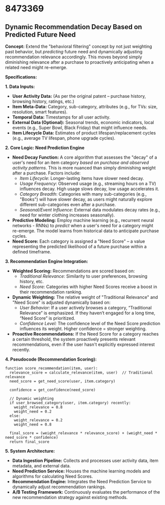 # 8473369

## Dynamic Recommendation Decay Based on Predicted Future Need

**Concept:** Extend the "behavioral filtering" concept by not just weighting past behavior, but *predicting* future need and dynamically adjusting recommendation relevance accordingly. This moves beyond simply diminishing relevance after a purchase to proactively anticipating when a related need might re-emerge.

**Specifications:**

**1. Data Inputs:**

*   **User Activity Data:** (As per the original patent – purchase history, browsing history, ratings, etc.)
*   **Item Meta-Data:** Category, sub-category, attributes (e.g., for TVs: size, resolution, smart features).
*   **Temporal Data:** Timestamps for all user activity.
*   **External Data (Optional):** Seasonal trends, economic indicators, local events (e.g., Super Bowl, Black Friday) that might influence needs.
*   **Item Lifecycle Data:** Estimates of product lifespan/replacement cycles (e.g., average TV lifespan, phone upgrade cycles).

**2. Core Logic: Need Prediction Engine**

*   **Need Decay Function:** A core algorithm that assesses the "decay" of a user's need for an item category *based on purchase and observed activity patterns*. This is more nuanced than simply diminishing weight after a purchase. Factors include:
    *   *Item Lifecycle*: Longer-lasting items have slower need decay.
    *   *Usage Frequency*: Observed usage (e.g., streaming hours on a TV) influences decay. High usage slows decay, low usage accelerates it.
    *   *Category Breadth*: Categories with many sub-categories (e.g., "Books") will have slower decay, as users might naturally explore different sub-categories even after a purchase.
    *   *Seasonal/Event Influence*: External data modulates decay rates (e.g., need for winter clothing increases seasonally).
*   **Predictive Modeling:** Employ machine learning (e.g., recurrent neural networks - RNNs) to *predict* when a user's need for a category might re-emerge. The model learns from historical data to anticipate purchase cycles.
*   **Need Score:** Each category is assigned a "Need Score" – a value representing the predicted likelihood of a future purchase within a defined timeframe.

**3. Recommendation Engine Integration:**

*   **Weighted Scoring:** Recommendations are scored based on:
    *   *Traditional Relevance:* Similarity to user preferences, browsing history, etc.
    *   *Need Score:* Categories with higher Need Scores receive a boost in their recommendation ranking.
*   **Dynamic Weighting:** The relative weight of "Traditional Relevance" and "Need Score" is adjusted dynamically based on:
    *   *User Behavior:* If a user actively browses a category, “Traditional Relevance” is emphasized. If they haven’t engaged for a long time, “Need Score” is prioritized.
    *   *Confidence Level:* The confidence level of the Need Score prediction influences its weight. Higher confidence = stronger weighting.
*   **Proactive Recommendations:** If the Need Score for a category reaches a certain threshold, the system proactively presents relevant recommendations, even if the user hasn't explicitly expressed interest recently.

**4. Pseudocode (Recommendation Scoring):**

```
function score_recommendation(item, user):
  relevance_score = calculate_relevance(item, user)  // Traditional relevance
  need_score = get_need_score(user, item.category)

  confidence = get_confidence(need_score)

  // Dynamic weighting
  if user_browsed_category(user, item.category) recently:
    weight_relevance = 0.8
    weight_need = 0.2
  else:
    weight_relevance = 0.2
    weight_need = 0.8

  final_score = (weight_relevance * relevance_score) + (weight_need * need_score * confidence)
  return final_score
```

**5. System Architecture:**

*   **Data Ingestion Pipeline:** Collects and processes user activity data, item metadata, and external data.
*   **Need Prediction Service:** Houses the machine learning models and algorithms for calculating Need Scores.
*   **Recommendation Engine:** Integrates the Need Prediction Service to dynamically adjust recommendation rankings.
*   **A/B Testing Framework:** Continuously evaluates the performance of the new recommendation strategy against existing methods.